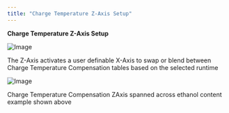 ```yaml
---
title: "Charge Temperature Z-Axis Setup"
---
```


**Charge Temperature Z-Axis Setup**&nbsp;


![Image](</lib/Z Axis17.jpg>)


The Z-Axis activates a user definable X-Axis to swap or blend between Charge Temperature Compensation tables based on the selected runtime&nbsp;


![Image](</lib/Z Axis27.jpg>)

Charge Temperature Compensation ZAxis spanned across ethanol content example shown above
